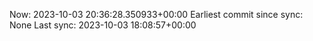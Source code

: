 Now: 2023-10-03 20:36:28.350933+00:00 Earliest commit since sync: None Last sync: 2023-10-03 18:08:57+00:00
